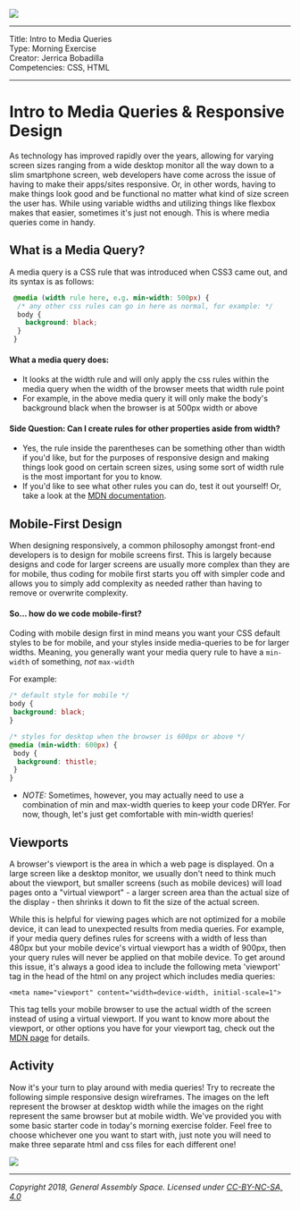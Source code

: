 ![](/ga_cog.png)

---
Title: Intro to Media Queries<br>
Type: Morning Exercise<br>
Creator: Jerrica Bobadilla<br>
Competencies: CSS, HTML

---

# Intro to Media Queries & Responsive Design

As technology has improved rapidly over the years, allowing for varying screen sizes ranging from a wide desktop monitor all the way down to a slim smartphone screen, web developers have come across the issue of having to make their apps/sites responsive. Or, in other words, having to make things look good and be functional no matter what kind of size screen the user has. While using variable widths and utilizing things like flexbox makes that easier, sometimes it's just not enough. This is where media queries come in handy.

## What is a Media Query?

A media query is a CSS rule that was introduced when CSS3 came out, and its syntax is as follows:

```css
 @media (width rule here, e.g. min-width: 500px) {
  /* any other css rules can go in here as normal, for example: */
  body {
    background: black;
  }
 }
```

#### What a media query does:

  - It looks at the width rule and will only apply the css rules within the media query when the width of the browser meets that width rule point
  - For example, in the above media query it will only make the body's background black when the browser is at 500px width or above

#### Side Question: Can I create rules for other properties aside from width?

 - Yes, the rule inside the parentheses can be something other than width if you'd like, but for the purposes of responsive design and making things look good on certain screen sizes, using some sort of width rule is the most important for you to know.
 - If you'd like to see what other rules you can do, test it out yourself! Or, take a look at the [MDN documentation](https://developer.mozilla.org/en-US/docs/Web/CSS/Media_Queries/Using_media_queries).

## Mobile-First Design

When designing responsively, a common philosophy amongst front-end developers is to design for mobile screens first. This is largely because designs and code for larger screens are usually more complex than they are for mobile, thus coding for mobile first starts you off with simpler code and allows you to simply add complexity as needed rather than having to remove or overwrite complexity.

#### So... how do we code mobile-first?

Coding with mobile design first in mind means you want your CSS default styles to be for mobile, and your styles inside media-queries to be for larger widths. Meaning, you generally want your media query rule to have a `min-width` of something, _not_ `max-width`

For example:

```css
/* default style for mobile */
body {
 background: black;
}

/* styles for desktop when the browser is 600px or above */
@media (min-width: 600px) {
 body {
  background: thistle;
 }
}
```

* _NOTE:_ Sometimes, however, you may actually need to use a combination of min and max-width queries to keep your code DRYer. For now, though, let's just get comfortable with min-width queries!

<!-- ## Quick Example

Now that we know a little bit about media queries, let's check it out in action! I'll be going over how I'd go from the mobile view to the desktop view provided below. The sample files are provided in the `spidey_example` folder.

<details><summary><strong>Mobile View</strong></summary>

![](https://imgur.com/Wyi3zf4.png)
</details>

<details><summary><strong>Desktop View</strong></summary>

![](https://imgur.com/pz6qMQM.png)
</details> -->

## Viewports
A browser's viewport is the area in which a web page is displayed. On a large screen like a desktop monitor, we usually don't need to think much about the viewport, but smaller screens (such as mobile devices) will load pages onto a "virtual viewport" - a larger screen area than the actual size of the display - then shrinks it down to fit the size of the actual screen. 

While this is helpful for viewing pages which are not optimized for a mobile device, it can lead to unexpected results from media queries. For example, if your media query defines rules for screens with a width of less than 480px but your mobile device's virtual viewport has a width of 900px, then your query rules will never be applied on that mobile device. To get around this issue, it's always a good idea to include the following meta 'viewport' tag in the head of the html on any project which includes media queries:
```
<meta name="viewport" content="width=device-width, initial-scale=1">
```
This tag tells your mobile browser to use the actual width of the screen instead of using a virtual viewport. If you want to know more about the viewport, or other options you have for your viewport tag, check out the [MDN page](https://developer.mozilla.org/en-US/docs/Web/HTML/Viewport_meta_tag) for details. 

## Activity

Now it's your turn to play around with media queries! Try to recreate the following simple responsive design wireframes. The images on the left represent the browser at desktop width while the images on the right represent the same browser but at mobile width. We've provided you with some basic starter code in today's morning exercise folder. Feel free to choose whichever one you want to start with, just note you will need to make three separate html and css files for each different one!

![](https://i.imgur.com/NZ0moP0.png)


---

*Copyright 2018, General Assembly Space. Licensed under [CC-BY-NC-SA, 4.0](https://creativecommons.org/licenses/by-nc-sa/4.0/)*
